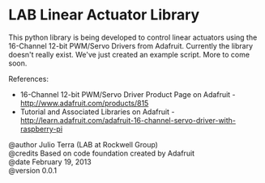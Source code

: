 LAB Linear Actuator Library 
===========================

This python library is being developed to control linear actuators using the 16-Channel 12-bit PWM/Servo Drivers from Adafruit. Currently the library doesn't really exist. We've just created an example script. More to come soon.  
  
References:  
* 16-Channel 12-bit PWM/Servo Driver Product Page on Adafruit - http://www.adafruit.com/products/815  
* Tutorial and Associated Libraries on Adafruit - http://learn.adafruit.com/adafruit-16-channel-servo-driver-with-raspberry-pi
  
@author     Julio Terra (LAB at Rockwell Group)  
@credits    Based on code foundation created by Adafruit  
@date       February 19, 2013  
@version    0.0.1




